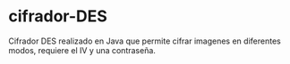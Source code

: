# cifrador-DES
Cifrador DES realizado en Java que permite cifrar imagenes en diferentes modos, requiere el IV y una contraseña.
